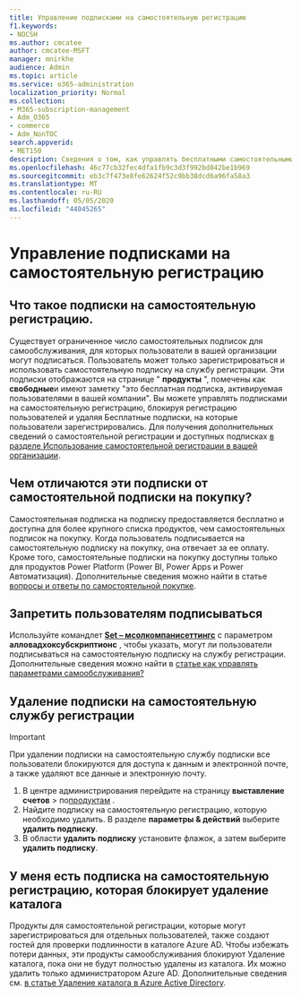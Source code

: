 ```yaml
---
title: Управление подписками на самостоятельную регистрацию
f1.keywords:
- NOCSH
ms.author: cmcatee
author: cmcatee-MSFT
manager: mnirkhe
audience: Admin
ms.topic: article
ms.service: o365-administration
localization_priority: Normal
ms.collection:
- M365-subscription-management
- Adm_O365
- commerce
- Adm_NonTOC
search.appverid:
- MET150
description: Сведения о том, как управлять бесплатными самостоятельными подписками на услуги для Организации.
ms.openlocfilehash: 46c77cb32fec4dfa1fb9c3d3f992bd842be1b969
ms.sourcegitcommit: eb3c7f473e8fe62624f52c9bb38dcd6a96fa58a3
ms.translationtype: MT
ms.contentlocale: ru-RU
ms.lasthandoff: 05/05/2020
ms.locfileid: "44045265"
---
```

# <a name="manage-self-service-sign-up-subscriptions"></a>Управление подписками на самостоятельную регистрацию

## <a name="what-are-self-service-sign-up-subscriptions"></a>Что такое подписки на самостоятельную регистрацию.

Существует ограниченное число самостоятельных подписок для самообслуживания, для которых пользователи в вашей организации могут подписаться. Пользователь может только зарегистрироваться и использовать самостоятельную подписку на службу регистрации. Эти подписки отображаются на странице " **продукты** ", помечены как **свободные**и имеют заметку "это бесплатная подписка, активируемая пользователями в вашей компании". Вы можете управлять подписками на самостоятельную регистрацию, блокируя регистрацию пользователей и удаляя Бесплатные подписки, на которые пользователи зарегистрировались. Для получения дополнительных сведений о самостоятельной регистрации и доступных подписках [в разделе Использование самостоятельной регистрации в вашей организации](../../admin/misc/self-service-sign-up.md).

## <a name="how-are-these-subscriptions-different-from-self-service-purchase-subscriptions"></a>Чем отличаются эти подписки от самостоятельной подписки на покупку?

Самостоятельная подписка на подписку предоставляется бесплатно и доступна для более крупного списка продуктов, чем самостоятельных подписок на покупку. Когда пользователь подписывается на самостоятельную подписку на покупку, она отвечает за ее оплату. Кроме того, самостоятельные подписки на покупку доступны только для продуктов Power Platform (Power BI, Power Apps и Power Автоматизация). Дополнительные сведения можно найти в статье [вопросы и ответы по самостоятельной покупке](self-service-purchase-faq.md).

## <a name="block-users-from-signing-up"></a>Запретить пользователям подписываться

Используйте командлет [**Set – мсолкомпанисеттингс**](https://docs.microsoft.com/powershell/module/msonline/set-msolcompanysettings?view=azureadps-1.0) с параметром **алловадхоксубскриптионс** , чтобы указать, могут ли пользователи подписываться на самостоятельную подписку на службу регистрации. Дополнительные сведения можно найти в [статье как управлять параметрами самообслуживания?](https://docs.microsoft.com/azure/active-directory/users-groups-roles/directory-self-service-signup#how-do-i-control-self-service-settings)

## <a name="delete-a-self-service-sign-up-subscription"></a>Удаление подписки на самостоятельную службу регистрации

> [!IMPORTANT]
> При удалении подписки на самостоятельную службу подписки все пользователи блокируются для доступа к данным и электронной почте, а также удаляют все данные и электронную почту.

1. В центре администрирования перейдите на страницу **выставление счетов** > по<a href="https://go.microsoft.com/fwlink/p/?linkid=842054" target="_blank">продуктам</a> .
2. Найдите подписку на самостоятельную регистрацию, которую необходимо удалить. В разделе **параметры & действий** выберите **удалить подписку**.
3. В области **удалить подписку** установите флажок, а затем выберите **удалить подписку**.

## <a name="i-have-a-self-service-sign-up-subscription-that-blocks-directory-deletion"></a>У меня есть подписка на самостоятельную регистрацию, которая блокирует удаление каталога

Продукты для самостоятельной регистрации, которые могут зарегистрироваться для отдельных пользователей, также создают гостей для проверки подлинности в каталоге Azure AD. Чтобы избежать потери данных, эти продукты самообслуживания блокируют Удаление каталога, пока они не будут полностью удалены из каталога. Их можно удалить только администратором Azure AD. Дополнительные сведения см. [в статье Удаление каталога в Azure Active Directory](https://docs.microsoft.com/azure/active-directory/users-groups-roles/directory-delete-howto).